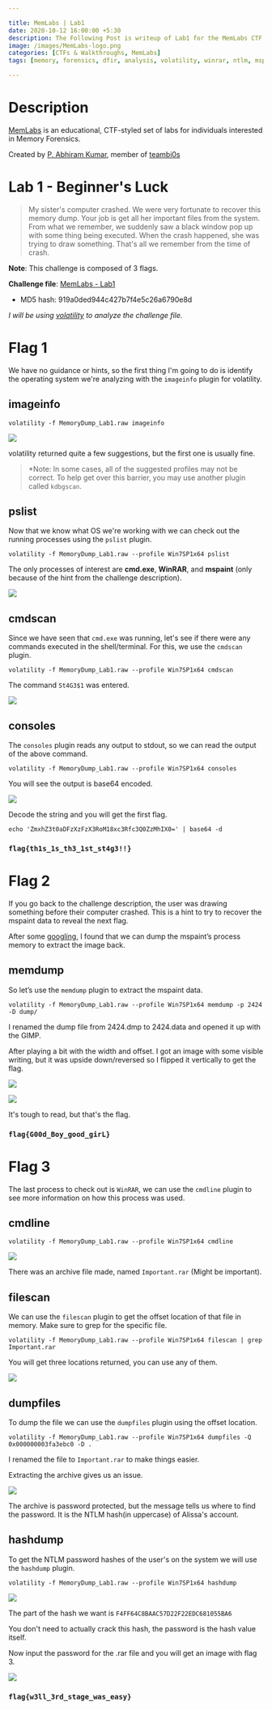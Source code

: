 ```yaml
---

title: MemLabs | Lab1
date: 2020-10-12 16:00:00 +5:30
description: The Following Post is writeup of Lab1 for the MemLabs CTF challenge
image: /images/MemLabs-logo.png
categories: [CTFs & Walkthroughs, MemLabs]
tags: [memory, forensics, dfir, analysis, volatility, winrar, ntlm, mspaint, cmd ] # add tag

---
```


# Description
[MemLabs](https://github.com/stuxnet999/MemLabs) is an educational, CTF-styled set of labs for individuals interested in Memory Forensics.

Created by [P. Abhiram Kumar](https://twitter.com/_abhiramkumar), member of [teambi0s](https://twitter.com/teambi0s)

# Lab 1 - Beginner's Luck
> My sister's computer crashed. We were very fortunate to recover this memory dump. Your job is get all her important files from the system. From what we remember, we suddenly saw a black window pop up with some thing being executed. When the crash happened, she was trying to draw something. That's all we remember from the time of crash.

**Note**: This challenge is composed of 3 flags.

**Challenge file**:  [MemLabs - Lab1](https://mega.nz/#!6l4BhKIb!l8ATZoliB_ULlvlkESwkPiXAETJEF7p91Gf9CWuQI70)

 - MD5 hash: 919a0ded944c427b7f4e5c26a6790e8d

*I will be using [volatility](https://github.com/volatilityfoundation/volatility) to analyze the challenge file.*
# Flag 1
We have no guidance or hints, so the first thing I'm going to do is identify the operating system we're analyzing with the `imageinfo` plugin for volatility.

## imageinfo
```console
volatility -f MemoryDump_Lab1.raw imageinfo
```
![](/images/ml1-imageinfo.png)

volatility returned quite a few suggestions, but the first one is usually fine.
>*Note: In some cases, all of the suggested profiles may not be correct. To help get over this barrier, you may use another plugin called `kdbgscan`. 

## pslist
Now that we know what OS we're working with we can check out the running processes using the `pslist` plugin.
```console
volatility -f MemoryDump_Lab1.raw --profile Win7SP1x64 pslist
```
The only processes of interest are **cmd.exe**, **WinRAR**, and **mspaint** (only because of the hint from the challenge description).

![](/images/ml1-pslist.png)

## cmdscan
Since we have seen that  `cmd.exe`  was running, let's see if there were any commands executed in the shell/terminal. For this, we use the  `cmdscan`  plugin.
```console
volatility -f MemoryDump_Lab1.raw --profile Win7SP1x64 cmdscan
```
The command `St4G3$1` was entered.

![](/images/ml1-cmdscan.png)

## consoles
The `consoles` plugin reads any output to stdout, so we can read the output of the above command.
```console
volatility -f MemoryDump_Lab1.raw --profile Win7SP1x64 consoles
```
You will see the output is base64 encoded.

![](/images/ml1-consoles.png)

Decode the string and you will get the first flag.
```console
echo 'ZmxhZ3t0aDFzXzFzX3RoM18xc3Rfc3Q0ZzMhIX0=' | base64 -d
```
### `flag{th1s_1s_th3_1st_st4g3!!}`

# Flag 2
If you go back to the challenge description, the user was drawing something before their computer crashed. This is a hint to try to recover the mspaint data to reveal the next flag.

After some [googling](https://w00tsec.blogspot.com/2015/02/extracting-raw-pictures-from-memory.html), I found that we can dump the mspaint’s process memory to extract the image back.

## memdump
So let’s use the `memdump` plugin to extract the mspaint data.
```console
volatility -f MemoryDump_Lab1.raw --profile Win7SP1x64 memdump -p 2424 -D dump/
```
I renamed the dump file from 2424.dmp to 2424.data and opened it up with the GIMP.

After playing a bit with the width and offset. I got an image with some visible writing, but it was upside down/reversed so I flipped it vertically to get the flag.

![](/images/ml1-gimp1.png)

![](/images/ml1-gimp2.png)

It's tough to read, but that's the flag.
### `flag{G00d_Boy_good_girL}`

# Flag 3
The last process to check out is `WinRAR`,  we can use the `cmdline` plugin to see more information on how this process was used.

## cmdline
```console
volatility -f MemoryDump_Lab1.raw --profile Win7SP1x64 cmdline
```

![](/images/ml1-cmdline.png)

There was an archive file made, named `Important.rar` (Might be important).

## filescan
We can use the `filescan` plugin to get the offset location of that file in memory. Make sure to grep for the specific file.
```console
volatility -f MemoryDump_Lab1.raw --profile Win7SP1x64 filescan | grep Important.rar
```
You will get three locations returned, you can use any of them.

![](/images/ml1-filescan.png)

## dumpfiles
To dump the file we can use the `dumpfiles` plugin using the offset location.
```console
volatility -f MemoryDump_Lab1.raw --profile Win7SP1x64 dumpfiles -Q 0x000000003fa3ebc0 -D .
```
I renamed the file to `Important.rar` to make things easier.

Extracting the archive gives us an issue.

![](/images/ml1-unrar.png)

The archive is password protected, but the message tells us where to find the password. It is the NTLM hash(in uppercase) of Alissa's account.

## hashdump
To get the NTLM password hashes of the user's on the system we will use the `hashdump` plugin.
```console
volatility -f MemoryDump_Lab1.raw --profile Win7SP1x64 hashdump
```

![](/images/ml1-hashdump.png)

The part of the hash we want is `F4FF64C8BAAC57D22F22EDC681055BA6`

You don't need to actually crack this hash, the password is the hash value itself.

Now input the password for the .rar file and you will get an image with flag 3.

![](/images/ml1-flag3.png)

### `flag{w3ll_3rd_stage_was_easy}`

